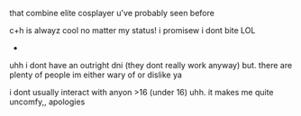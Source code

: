 that combine elite cosplayer u've probably seen before

 c+h is alwayz cool no matter my status! i promisew i dont bite LOL

-

uhh i dont have an outright dni (they dont really work anyway) but. there are plenty of people im either wary of or dislike ya

i dont usually interact with anyon >16 (under 16) uhh. it makes me quite uncomfy,, apologies
